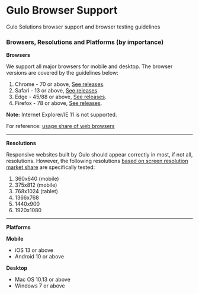 # Gulo Browser Support
Gulo Solutions browser support and browser testing guidelines

### Browsers, Resolutions and Platforms (by importance)

**Browsers**

We support all major browsers for mobile and desktop. The browser versions are covered by the guidelines below:

1. Chrome - 70 or above, [See releases](https://en.wikipedia.org/wiki/Google_Chrome_version_history).
1. Safari - 13 or above, [See releases](https://en.wikipedia.org/wiki/Safari_version_history#Version_compatibility).
1. Edge - 45/88 or above, [See releases](https://en.wikipedia.org/wiki/Internet_Explorer_version_history#OS_compatibility).
1. Firefox - 78 or above, [See releases](https://en.wikipedia.org/wiki/Firefox_version_history#Current_and_future_releases).

**Note:** Internet Explorer/IE 11 is not supported.

For reference: [usage share of web browsers](https://en.wikipedia.org/wiki/Usage_share_of_web_browsers)

- - - -

**Resolutions**

Responsive websites built by Gulo should appear correctly in most, if not all, resolutions. However, the following resolutions [based on screen resolution market share](https://gs.statcounter.com/screen-resolution-stats/) are specifically tested:

1. 360x640 (mobile)
1. 375x812 (mobile)
1. 768x1024 (tablet)
1. 1366x768
1. 1440x900
1. 1920x1080

- - - -

**Platforms**

**Mobile**
 * iOS 13 or above
 * Android 10 or above

**Desktop**
 * Mac OS 10.13 or above
 * Windows 7 or above
